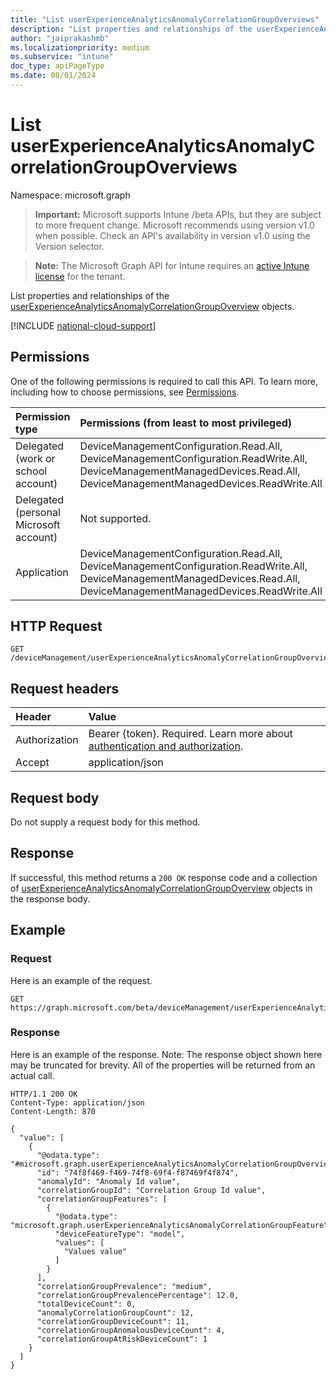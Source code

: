 ```yaml
---
title: "List userExperienceAnalyticsAnomalyCorrelationGroupOverviews"
description: "List properties and relationships of the userExperienceAnalyticsAnomalyCorrelationGroupOverview objects."
author: "jaiprakashmb"
ms.localizationpriority: medium
ms.subservice: "intune"
doc_type: apiPageType
ms.date: 08/01/2024
---
```


# List userExperienceAnalyticsAnomalyCorrelationGroupOverviews

Namespace: microsoft.graph

> **Important:** Microsoft supports Intune /beta APIs, but they are subject to more frequent change. Microsoft recommends using version v1.0 when possible. Check an API's availability in version v1.0 using the Version selector.

> **Note:** The Microsoft Graph API for Intune requires an [active Intune license](https://go.microsoft.com/fwlink/?linkid=839381) for the tenant.

List properties and relationships of the [userExperienceAnalyticsAnomalyCorrelationGroupOverview](../resources/intune-devices-userexperienceanalyticsanomalycorrelationgroupoverview.md) objects.

[!INCLUDE [national-cloud-support](../../includes/all-clouds.md)]

## Permissions
One of the following permissions is required to call this API. To learn more, including how to choose permissions, see [Permissions](/graph/permissions-reference).

|Permission type|Permissions (from least to most privileged)|
|:---|:---|
|Delegated (work or school account)|DeviceManagementConfiguration.Read.All, DeviceManagementConfiguration.ReadWrite.All, DeviceManagementManagedDevices.Read.All, DeviceManagementManagedDevices.ReadWrite.All|
|Delegated (personal Microsoft account)|Not supported.|
|Application|DeviceManagementConfiguration.Read.All, DeviceManagementConfiguration.ReadWrite.All, DeviceManagementManagedDevices.Read.All, DeviceManagementManagedDevices.ReadWrite.All|

## HTTP Request
<!-- {
  "blockType": "ignored"
}
-->
``` http
GET /deviceManagement/userExperienceAnalyticsAnomalyCorrelationGroupOverview
```

## Request headers
|Header|Value|
|:---|:---|
|Authorization|Bearer {token}. Required. Learn more about [authentication and authorization](/graph/auth/auth-concepts).|
|Accept|application/json|

## Request body
Do not supply a request body for this method.

## Response
If successful, this method returns a `200 OK` response code and a collection of [userExperienceAnalyticsAnomalyCorrelationGroupOverview](../resources/intune-devices-userexperienceanalyticsanomalycorrelationgroupoverview.md) objects in the response body.

## Example

### Request
Here is an example of the request.
``` http
GET https://graph.microsoft.com/beta/deviceManagement/userExperienceAnalyticsAnomalyCorrelationGroupOverview
```

### Response
Here is an example of the response. Note: The response object shown here may be truncated for brevity. All of the properties will be returned from an actual call.
``` http
HTTP/1.1 200 OK
Content-Type: application/json
Content-Length: 870

{
  "value": [
    {
      "@odata.type": "#microsoft.graph.userExperienceAnalyticsAnomalyCorrelationGroupOverview",
      "id": "74f8f469-f469-74f8-69f4-f87469f4f874",
      "anomalyId": "Anomaly Id value",
      "correlationGroupId": "Correlation Group Id value",
      "correlationGroupFeatures": [
        {
          "@odata.type": "microsoft.graph.userExperienceAnalyticsAnomalyCorrelationGroupFeature",
          "deviceFeatureType": "model",
          "values": [
            "Values value"
          ]
        }
      ],
      "correlationGroupPrevalence": "medium",
      "correlationGroupPrevalencePercentage": 12.0,
      "totalDeviceCount": 0,
      "anomalyCorrelationGroupCount": 12,
      "correlationGroupDeviceCount": 11,
      "correlationGroupAnomalousDeviceCount": 4,
      "correlationGroupAtRiskDeviceCount": 1
    }
  ]
}
```